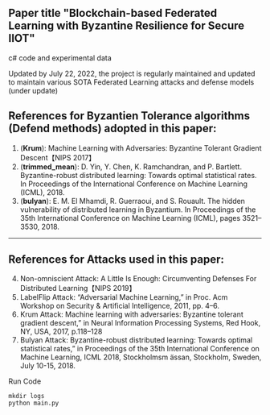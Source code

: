 ## Paper title "Blockchain-based Federated Learning with Byzantine Resilience for Secure IIOT"
c# code and experimental data

Updated by July 22, 2022, the project is regularly maintained and updated to maintain various SOTA Federated Learning attacks and defense models (under update)

## References for Byzantien Tolerance algorithms (Defend methods) adopted in this paper:


1. (**Krum**): Machine Learning with Adversaries:
Byzantine Tolerant Gradient Descent【NIPS 2017】
2. (**trimmed_mean**): D. Yin, Y. Chen, K. Ramchandran, and P. Bartlett. Byzantine-robust distributed learning:
Towards optimal statistical rates. In Proceedings of the International Conference on Machine Learning (ICML), 2018.
3. (**bulyan**): E. M. El Mhamdi, R. Guerraoui, and S. Rouault. The hidden vulnerability of distributed learning in Byzantium. In Proceedings of the 35th International Conference on Machine Learning (ICML), pages 3521–3530, 2018.

 -------
## References for Attacks used in this paper:

4. Non-omniscient Attack: A Little Is Enough: Circumventing Defenses For Distributed Learning【NIPS 2019】
5. LabelFlip Attack: “Adversarial Machine Learning,” in Proc. Acm Workshop on Security & Artificial Intelligence, 2011, pp. 4–6.
6. Krum Attack: Machine learning with adversaries: Byzantine tolerant gradient descent,” in Neural Information Processing Systems, Red Hook, NY, USA, 2017, p.118–128
7. Bulyan Attack: Byzantine-robust distributed learning: Towards optimal statistical rates,” in Proceedings of the 35th International Conference on Machine Learning, ICML 2018, Stockholmsm ̈assan, Stockholm, Sweden, July 10-15, 2018.





Run Code
```
mkdir logs
python main.py

```


